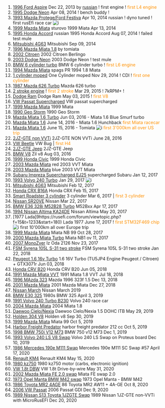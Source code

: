 1. [1996 Ford Aspire](https://rusefi.com/forum/viewtopic.php?f=3&t=375) Dec 22, 2013 by [russian](https://rusefi.com/forum/memberlist.php?mode=viewprofile&u=2) ! first engine ! <span style="color:#FF9000">first L4 engine</span>
1. [1995 Dodge Neon](https://rusefi.com/forum/viewtopic.php?f=3&t=360&start=150) Apr 08, 2014 ! bench buddy !
1. [1993 Mazda Protege/Ford Festiva](https://rusefi.com/forum/viewtopic.php?f=3&t=537) Apr 10, 2014 russian ! dyno tuned ! first rusEfi race car ![i](https://github.com/rusefi/rusefi_documentation/raw/master/rusefi_history/10k_driven_with_rusefi.png)
1. [1999 Mazda Miata](https://rusefi.com/forum/viewtopic.php?f=3&t=467&start=33) sturovo 1999 Miata Apr 13, 2014
1. [1995 Honda Accord](https://rusefi.com/forum/viewtopic.php?f=3&t=621) russian 1995 Honda Accord Aug 07, 2014 ! failed test mule
1. [Mitsubishi 4G63](https://rusefi.com/forum/viewtopic.php?f=3&t=622&start=180) Mitsubishi Sep 09, 2014
1. [1996 Mazda Miata 1.8](https://rusefi.com/forum/viewtopic.php?f=3&t=666) by tomiata 
1. [2002 Citroen](https://rusefi.com/forum/viewtopic.php?f=15&t=540) 2002 Citroen Berlingo
1. [2003 Dodge Neon](https://rusefi.com/forum/viewtopic.php?f=3&t=696) 2003 Dodge Neon ! test mule
1. [BMW 6 cylinder turbo](https://rusefi.com/forum/viewtopic.php?f=15&t=644) BMW 6 cylinder turbo ! <span style="color:#FF9000">first L6 engine</span>
1. [1994 Mazda Miata](https://rusefi.com/forum/viewtopic.php?f=3&t=729) spags PR 1994 1.8 Miata
1. [1 cylinder moped](https://rusefi.com/forum/viewtopic.php?f=3&t=332&start=210) One Cylinder moped Nov 29, 2014 ! CDI ! <span style="color:#FF9000">first one cylinder</span>
1. [1987 Mazda 626 Turbo](https://rusefi.com/forum/viewtopic.php?f=15&t=710) Mazda 626 turbo
1. [2 stroke engine](https://rusefi.com/forum/viewtopic.php?f=3&t=396) ! <span style="color:#FF9000">first 2 stroke</span> Mar 29, 2015 ! 7kRPM+ !
1. [Dodge Ram](https://rusefi.com/forum/viewtopic.php?f=3&t=864) Dodge Ram May 03, 2015 ! <span style="color:#FF9000">first V8</span>
1. [VW Passat Supercharged](https://rusefi.com/forum/viewtopic.php?f=3&t=699) VW passat supercharged 
1. [1999 Mazda Miata](https://rusefi.com/forum/viewtopic.php?f=3&t=987) 1999 Miata 
1. [1990 Geo Storm](https://rusefi.com/forum/viewtopic.php?t=917) 1990 Geo Storm
1. [Mazda Miata 1.6 Turbo](https://rusefi.com/forum/viewtopic.php?f=3&t=1038) Jun 03, 2016 - Miata 1.6 Blue Smurf turbo
1. [Mazda Miata 1.6](https://rusefi.com/forum/viewtopic.php?f=3&t=906) June 14, 2016 - Miata 1.6 Hunchback <span style="color:#FF9000">first Miata racecar</span>
1. [Mazda Miata 1.6](https://rusefi.com/forum/viewtopic.php?f=3&t=660) June 15, 2016 - Tomiata ![i](https://github.com/rusefi/rusefi_documentation/raw/master/rusefi_history/10k_driven_with_rusefi.png) <span style="color:#FF9000">first 3'000km all over US trip</span>
1. [2JZ-GTE non VVTi](https://rusefi.com/forum/viewtopic.php?f=3&t=1051) 2JZ-GTE NON VVTi June 28, 2016
1. [VW Beetle](https://rusefi.com/forum/viewtopic.php?f=3&t=860) VW Bug | <span style="color:#FF9000">first H4</span>
1. [2JZ-GTE Jeep](https://rusefi.com/forum/viewtopic.php?f=3&t=1060) 2JZ-GTE Jeep
1. [BMW V8](https://rusefi.com/forum/viewtopic.php?f=15&t=644&p=21040#p19796) Zil v8 Aug 03, 2016
1. [1999 Honda Civic](https://rusefi.com/forum/viewtopic.php?f=3&t=1115) 1999 Honda Civic
1. [2003 Mazda Miata](https://rusefi.com/forum/viewtopic.php?f=3&t=1095) red 2003 VVT Miata 
1. [2003 Mazda Miata](https://rusefi.com/forum/viewtopic.php?f=3&t=1076) blue 2003 VVT Miata
1. [Subaru Impreza Supercharged EJ25](https://rusefi.com/forum/viewtopic.php?f=15&t=1142) supercharged Subaru Jan 12, 2017
1. [1993 Volvo 240 Turbo](https://rusefi.com/forum/viewtopic.php?f=3&t=1162) Jan 29, 2017 ![i](https://github.com/rusefi/rusefi_documentation/raw/master/rusefi_history/10k_driven_with_rusefi.png)
1. [Mitsubishi 4G63](https://rusefi.com/forum/viewtopic.php?f=2&t=1077&start=150) Mitsubishi Feb 12, 2017
1. [Honda CRX B16A](https://rusefi.com/forum/viewtopic.php?f=3&t=1009&start=90) Honda CRX Feb 15, 2017
1. [Smart Roadster 3 cylinder](https://rusefi.com/forum/viewtopic.php?f=3&t=1164&p=24242#p24242) 3 cylinder Mar 6, 2017 | <span style="color:#FF9000">first 3 cylinder</span>
1. [Nissan SR20VE](https://rusefi.com/forum/viewtopic.php?f=3&t=1194) Nissan Mar 22, 2017
1. [BMW E36 328i M52B28 Turbo](https://rusefi.com/forum/viewtopic.php?f=4&t=1216) M52Bxx Apr 17, 2017
1. [1994 Nissan Altima KA24DE](https://rusefi.com/forum/viewtopic.php?f=3&t=1235) Nissan Altima May 20, 2017
1. [1977 Lada]9https://rusefi.com/forum/viewtopic.php?f=15&t=1233&start=180) Lada 1977 June 17, 2017 ! <span style="color:#FF9000">first STM32F469 chip</span> ![i](https://github.com/rusefi/rusefi_documentation/raw/master/rusefi_history/10k_driven_with_rusefi.png) first 10'000km all over Europe trip
1. [1999 Mazda Miata](https://rusefi.com/forum/viewtopic.php?f=3&t=1282) Miata NB 99 Oct 28, 2017
1. [2000 Mazda Miata Turbo](https://rusefi.com/forum/viewtopic.php?f=3&t=1264&p=27465#p27465) Miata NB1 ov 11, 2017
1. [2007 MonoZver](https://rusefi.com/forum/viewtopic.php?f=15&t=1300) Iz Oda 2126 Nov 23, 2017
1. [FSM Syrena 105L S-31 two stroke](https://rusefi.com/forum/viewtopic.php?f=3&t=1322) FSM Syrena 105L S-31 two stroke Jan 22, 2018
1. [Peugeot 1.6 16v Turbo](https://rusefi.com/forum/viewtopic.php?f=3&t=1382) 1.6 16V Turbo (TU5JP4 Engine Peugeot / Citroen) + GTX3071r Jun 03, 2018
1. [Honda CRV B20](https://rusefi.com/forum/viewtopic.php?f=3&t=1353&p=28722#p29283) Honda CRV B20 Jun 05, 2018
1. [1991 Mazda Miata VVT](https://rusefi.com/forum/viewtopic.php?f=3&t=1400) 1991 Miata 1.8 VVT Jul 18, 2018
1. [1996 MAzda 323](https://rusefi.com/forum/viewtopic.php?f=3&t=1441) Mazda 1996 323f 1.5 Dec 13, 2018
1. [2001 Mazda Miata](https://rusefi.com/forum/viewtopic.php?f=3&t=1462) 2001 Mazda Miata Dec 27, 2018
1. [Nissan March](https://rusefi.com/forum/viewtopic.php?f=3&t=1535) Nissan March 2019
1. [BMW E30 325](https://rusefi.com/forum/viewtopic.php?f=4&t=1409) 1980s BMW 325 April 3, 2019
1. [1991 Volvo 240 Turbo B230](https://rusefi.com/forum/viewtopic.php?f=3&t=1543) Volvo 240 race car
1. [2004 Mazda Miata](https://rusefi.com/forum/viewtopic.php?f=3&t=1536) 2004 Miata 1.8
1. [Daewoo Cielo/Nexia](https://rusefi.com/forum/viewtopic.php?f=3&t=1572) Daewoo Cielo/Nexia 1.5 DOHC ITB May 29, 2019
1. [Holden 304 V8](https://www.youtube.com/watch?v=yCdrc69pnw8) Holden v8 Sep 30, 2019
1. [1999 Mazda Miata](https://rusefi.com/forum/viewtopic.php?f=3&t=1623&start=30#p34679) Miata 99 Oct 5, 2019
1. [Harbor Freight Predator](https://rusefi.com/forum/viewtopic.php?f=3&t=1630&p=34670#p34681) harbor freight predator 212 cc Oct 5, 2019
1. [1998 BMW 750i V12 M73](https://rusefi.com/forum/viewtopic.php?f=3&t=1632) BMW 750 v12 M73 Dec 1, 2019
1. [1993 Volvo 240 LS V8 Swap](https://rusefi.com/forum/viewtopic.php?f=3&t=1648) Volvo 240 LS Swap on Proteus board Dec 10, 2019
1. [1986 Mercedes 190e M111 Swap](https://rusefi.com/forum/viewtopic.php?f=3&t=1692) Mercedes 190e M111 SC Swap #57 April 17, 2020
1. [Renault KM4](https://rusefi.com/forum/viewtopic.php?f=3&t=1673) Renault KM4 May 15, 2020
1. [1980 kz750](https://rusefi.com/forum/viewtopic.php?f=2&t=1740) 1980 kz750 motor (carbs, electronic ignition) 
1. [VW 1.8t DBW](https://rusefi.com/forum/viewtopic.php?f=3&t=1760) VW 1.8t Drive-by-wire May 31, 2020
1. [2002 Mazda Miata FE 2.0 swap](https://rusefi.com/forum/viewtopic.php?f=3&t=1734) Miata FE swap 2.0
1. [1973 Opel Manta BMW M42 swap](https://rusefi.com/forum/viewtopic.php?p=37351#p37351) 1973 Opel Manta - BMW M42
1. [1986 Toyota MR2 4AGE](https://rusefi.com/forum/viewtopic.php?f=3&t=1523&start=30) 86 Toyota MR2 AW11 + 4A-GE Oct 8, 2020
1. [2006 VW Passat](https://rusefi.com/forum/viewtopic.php?f=2&t=1631&p=34682#p34682) 2006 Passat GDI Dec 9, 2020
1. [1989 Nissan S13 Toyota 1JZGTE Swap](https://rusefi.com/forum/viewtopic.php?f=2&t=1862) 1989 Nissan 1JZ-GTE non-VVTi with MicroRusEFI Dec 20, 2020